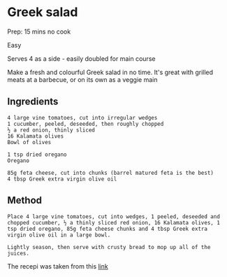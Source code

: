 # Greek salad

Prep: 15 mins no cook

Easy

Serves 4 as a side - easily doubled for main course

Make a fresh and colourful Greek salad in no time. It's great with grilled meats at a barbecue, or on its own as a veggie main

## Ingredients

    4 large vine tomatoes, cut into irregular wedges
    1 cucumber, peeled, deseeded, then roughly chopped
    ½ a red onion, thinly sliced
    16 Kalamata olives
    Bowl of olives

    1 tsp dried oregano
    Oregano

    85g feta cheese, cut into chunks (barrel matured feta is the best)
    4 tbsp Greek extra virgin olive oil
    
## Method

    Place 4 large vine tomatoes, cut into wedges, 1 peeled, deseeded and chopped cucumber, ½ a thinly sliced red onion, 16 Kalamata olives, 1 tsp dried oregano, 85g feta cheese chunks and 4 tbsp Greek extra virgin olive oil in a large bowl.

    Lightly season, then serve with crusty bread to mop up all of the juices.

The recepi was taken from this [link](https://www.bbcgoodfood.com/recipes/greek-salad)
